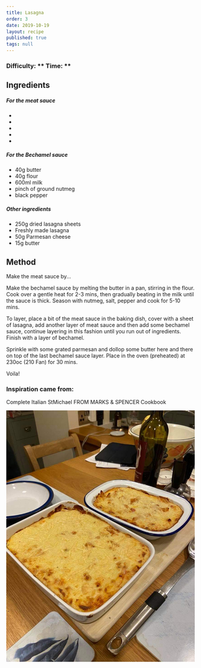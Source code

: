 ```yaml
---
title: Lasagna
order: 3
date: 2019-10-19
layout: recipe
published: true
tags: null
---
```

### Difficulty: \*\* **Time: \*\***

## Ingredients

##### For the meat sauce

*
*
*
*
*

##### For the Bechamel sauce

* 40g butter
* 40g flour
* 600ml milk
* pinch of ground nutmeg
* black pepper

##### Other ingredients

* 250g dried lasagna sheets
* Freshly made lasagna
* 50g Parmesan cheese
* 15g butter

## Method

Make the meat sauce by...

Make the bechamel sauce by melting the butter in a pan, stirring in the flour. Cook over a gentle heat for 2-3 mins, then gradually beating in the milk until the sauce is thick.  Season with nutmeg, salt, pepper and cook for 5-10 mins.

To layer, place a bit of the meat sauce in the baking dish, cover with a sheet of lasagna, add another layer of meat sauce and then add some bechamel sauce, continue layering in this fashion until you run out of ingredients. Finish with a layer of bechamel. 

Sprinkle with some grated parmesan and dollop some butter here and there on top of the last bechamel sauce layer. Place in the oven (preheated) at 230oc (210 Fan) for 30 mins.

Voila!

### Inspiration came from:

Complete Italian StMichael FROM MARKS & SPENCER Cookbook

![Two dishes of cooked Lasagna on a table ](../uploads/lasagna.jpg "Lasagna for the family")